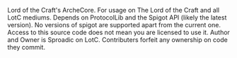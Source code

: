 Lord of the Craft's ArcheCore. For usage on The Lord of the Craft and all LotC mediums.
Depends on ProtocolLib and the Spigot API (likely the latest version). No versions of spigot are supported apart from the current one. Access to this source code does not mean you are licensed to use it.
Author and Owner is Sproadic on LotC. Contributers forfeit any ownership on code they commit.